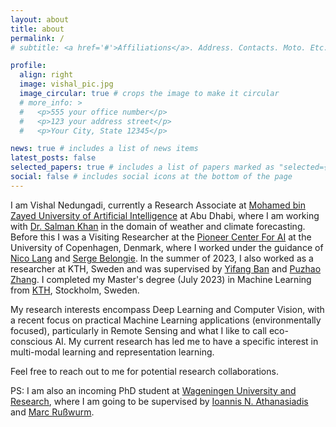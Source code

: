 ```yaml
---
layout: about
title: about
permalink: /
# subtitle: <a href='#'>Affiliations</a>. Address. Contacts. Moto. Etc.

profile:
  align: right
  image: vishal_pic.jpg
  image_circular: true # crops the image to make it circular
  # more_info: >
  #   <p>555 your office number</p>
  #   <p>123 your address street</p>
  #   <p>Your City, State 12345</p>

news: true # includes a list of news items
latest_posts: false
selected_papers: true # includes a list of papers marked as "selected={true}"
social: false # includes social icons at the bottom of the page
---
```




I am Vishal Nedungadi, currently a Research Associate at [Mohamed bin Zayed University of Artificial Intelligence](https://mbzuai.ac.ae/) at Abu Dhabi, where I am working with [Dr. Salman Khan](https://salman-h-khan.github.io/) in the domain of weather and climate forecasting. Before this I was a Visiting Researcher at the [Pioneer Center For AI](https://www.aicentre.dk/) at the University of Copenhagen, Denmark, where I worked under the guidance of [Nico Lang](https://langnico.github.io/) and [Serge Belongie](https://www.belongielab.org/). In the summer of 2023, I also worked as a researcher at KTH, Sweden and was supervised by [Yifang Ban](https://www.kth.se/profile/yifang) and [Puzhao Zhang](https://www.kth.se/profile/puzhao). I completed my Master's degree (July 2023) in Machine Learning from [KTH](https://www.kth.se/en), Stockholm, Sweden.


My research interests encompass Deep Learning and Computer Vision, with a recent focus on practical Machine Learning applications (environmentally focused), particularly in Remote Sensing and what I like to call eco-conscious AI. My current research has led me to have a specific interest in multi-modal learning and representation learning. 

Feel free to reach out to me for potential research collaborations. 

PS: I am also an incoming PhD student at [Wageningen University and Research](https://www.wur.nl/en.htm), where I am going to be supervised by [Ioannis N. Athanasiadis](https://www.athanasiadis.info/) and [Marc Rußwurm](https://marcrusswurm.com/). 




